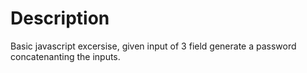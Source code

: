 # Description

Basic javascript excersise, given input of 3 field generate a password concatenanting the inputs. 